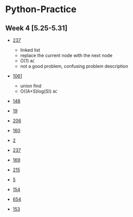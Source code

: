 # Python-Practice
## Week 4 [5.25-5.31]
- [237](https://leetcode.com/problems/delete-node-in-a-linked-list/)
  - linked list
  - replace the current node with the next node
  - O(1) `AC`
  - not a good problem, confusing problem description
- [1061](https://leetcode.com/problems/lexicographically-smallest-equivalent-string/)
  - union find
  - O((A+S)log(S)) `AC`



- [148]()
- [19]()
- [206]()
- [160]()
- [2]()
- [237]()
- [169]()
- [215]()
- [5]()
- [154]()
- [654]()
- [153]()
